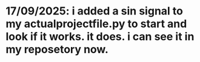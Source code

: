 # 17/09/2025: i added a sin signal to my actualprojectfile.py to start and look if it works. it does. i can see it in my reposetory now. 